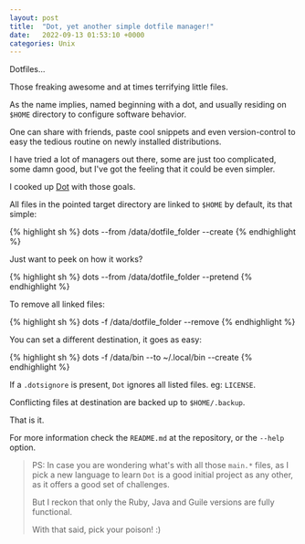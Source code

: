 ```yaml
---
layout: post
title:  "Dot, yet another simple dotfile manager!"
date:   2022-09-13 01:53:10 +0000
categories: Unix
---
```


Dotfiles...

Those freaking awesome and at times terrifying little files. 

As the name implies, named beginning with a dot, and usually residing on `$HOME`
directory to configure software behavior.

One can share with friends, paste cool snippets and even version-control to
easy the tedious routine on newly installed distributions.

I have tried a lot of managers out there, some are just too complicated, some
damn good, but I've got the feeling that it could be even simpler.

I cooked up [Dot](https://github.com/easbarba/dot) with those goals.

All files in the pointed target directory are linked to `$HOME` by default, its that simple:

{% highlight sh %}
dots --from /data/dotfile_folder --create
{% endhighlight %}

Just want to peek on how it works?

{% highlight sh %}
dots --from /data/dotfile_folder --pretend
{% endhighlight %}

To remove all linked files:

{% highlight sh %}
dots -f /data/dotfile_folder --remove
{% endhighlight %}

You can set a different destination, it goes as easy:

{% highlight sh %}
dots -f /data/bin --to ~/.local/bin --create
{% endhighlight %}

If a `.dotsignore` is present, `Dot` ignores all listed files. eg: `LICENSE`.

Conflicting files at destination are backed up to `$HOME/.backup`.

That is it. 

For more information check the `README.md` at the repository, or the `--help` option.

> PS: In case you are wondering what's with all those `main.*` files, as I pick
> a new language to learn `Dot` is a good initial project as any other, as it
> offers a good set of challenges. 
>
> But I reckon that only the Ruby, Java and Guile versions are fully functional. 
>
> With that said, pick your poison! :)
